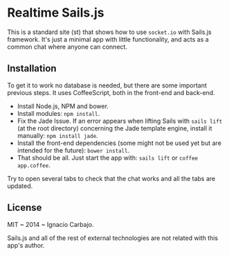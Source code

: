 # Realtime Sails.js
This is a standard site (st) that shows how to use `socket.io` with Sails.js framework. It's just a minimal app with little functionality, and acts as a common chat where anyone can connect.

## Installation
To get it to work no database is needed, but there are some important previous steps. It uses CoffeeScript, both in the front-end and back-end. 

- Install Node.js, NPM and bower.
- Install modules: `npm install`.
- Fix the Jade Issue. If an error appears when lifting Sails with `sails lift` (at the root directory) concerning the Jade template engine, install it manually: `npm install jade`.
- Install the front-end dependencies (some might not be used yet but are intended for the future): `bower install`.
- That should be all. Just start the app with: `sails lift` or `coffee app.coffee`.

Try to open several tabs to check that the chat works and all the tabs are updated.

## License
MIT ~ 2014 ~ Ignacio Carbajo.

Sails.js and all of the rest of external technologies are not related with this app's author.